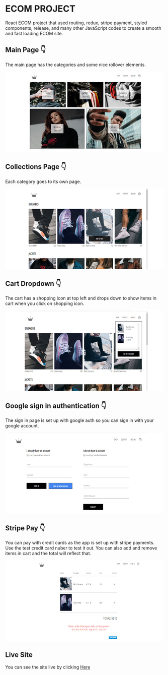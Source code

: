 # ECOM PROJECT
React ECOM project that used routing, redux, stripe payment, styled components, release, and many other JavaScript codes to create a smooth and fast loading ECOM site.

## Main Page 👇
The main page has the categories and some nice rollover elements.

![Screenshot](ecom-main.jpg)

## Collections Page 👇
Each category goes to its own page.

![Screenshot](ecom-collections.jpg)

## Cart Dropdown 👇
The cart has a shopping icon at top left and drops down to show items in cart when you click on shopping icon.

![Screenshot](ecom-dropdown.jpg)

## Google sign in authentication 👇
The sign in page is set up with google auth so you can sign in with your google account.

![Screenshot](ecom-google-auth.jpg)

## Stripe Pay 👇
You can pay with credit cards as the app is set up with stripe payments. Use the test credit card nuber to test it out.
You can also add and remove items in cart and the total will reflect that.

![Screenshot](ecom-stripe-pay.jpg)

## Live Site
You can see the site live by clicking <a href="https://crown-clothing-17293.web.app/">Here</a>
